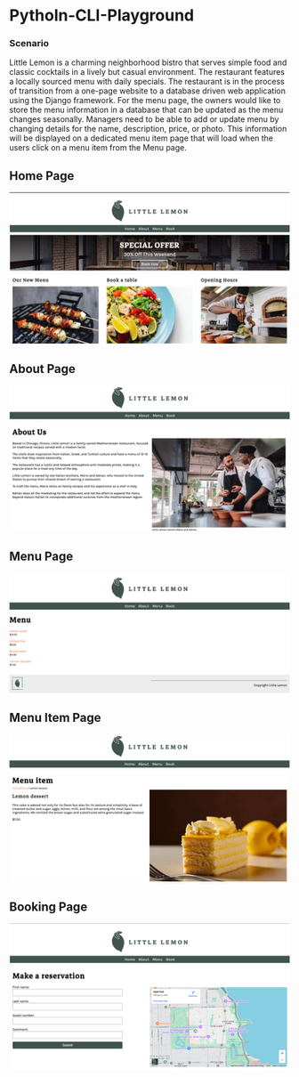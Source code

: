 # Pytholn-CLI-Playground

### Scenario
Little Lemon is a charming neighborhood bistro that serves simple food and classic cocktails in a lively but casual environment. The restaurant features a locally sourced menu with daily specials.
The restaurant is in the process of transition from a one-page website to a database driven web application using the Django framework.
For the menu page, the owners would like to store the menu information in a database that can be updated as the menu changes seasonally.
Managers need to be able to add or update menu by changing details for the name, description, price, or photo.
This information will be displayed on a dedicated menu item page that will load when the users click on a menu item from the Menu page.

## Home Page
![Home Page](https://github.com/ViniciusBatestin/Pytholn-CLI-Playground/blob/main/Meta%20Django/littlelemon/restaurant/static/img/gitphoto.png)

## About Page
![About Page](https://github.com/ViniciusBatestin/Pytholn-CLI-Playground/blob/main/Meta%20Django/littlelemon/restaurant/static/img/gitphoto5.png)

## Menu Page
![Menu Page](https://github.com/ViniciusBatestin/Pytholn-CLI-Playground/blob/main/Meta%20Django/littlelemon/restaurant/static/img/gitphoto3.png)

## Menu Item Page
![Menu Item Page](https://github.com/ViniciusBatestin/Pytholn-CLI-Playground/blob/main/Meta%20Django/littlelemon/restaurant/static/img/gitphoto4.png)

## Booking Page
![Booking Page](https://github.com/ViniciusBatestin/Pytholn-CLI-Playground/blob/main/Meta%20Django/littlelemon/restaurant/static/img/gitphoto2.png)
